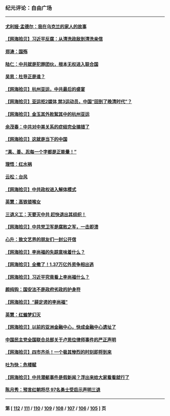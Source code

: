 ### 纪元评论：自由广场
---
#### [尤利娅‧孟德尔：我在乌克兰的家人的故事](../../pages/nsc993/n14081436.md) 
#### [【网海拾贝】习近平反腐：从清洗政敌到清洗亲信](../../pages/nsc993/n14082325.md) 
#### [郑涛：国殇](../../pages/nsc993/n14082279.md) 
#### [陆仁：中共就是犯罪团伙，根本无权进入联合国](../../pages/nsc993/n14082227.md) 
#### [吴思：杜导正是谁？](../../pages/nsc993/n14082201.md) 
#### [【网海拾贝】杭州亚运，中共最后的盛宴](../../pages/nsc993/n14081352.md) 
#### [【网海拾贝】亚运拒2媒体 禁3运动员，中国“回到了晚清时代”？](../../pages/nsc993/n14080503.md) 
#### [【网海拾贝】金玉其外败絮其中的杭州亚运](../../pages/nsc993/n14080086.md) 
#### [余茂春：中共对中美关系的症结完全搞错了](../../pages/nsc993/n14080061.md) 
#### [【网海拾贝】这就是当下的中国](../../pages/nsc993/n14079698.md) 
#### [“真、善、忍每一个字都是正能量！”](../../pages/nsc993/n14079694.md) 
#### [理悟：红水祸](../../pages/nsc993/n14079589.md) 
#### [云松：台风](../../pages/nsc993/n14079573.md) 
#### [【网海拾贝】中共政权进入解体模式](../../pages/nsc993/n14079101.md) 
#### [英慧：高铁锁喉女](../../pages/nsc993/n14079074.md) 
#### [三退义工：天要灭中共 赶快退出其组织！](../../pages/nsc993/n14078352.md) 
#### [【网海拾贝】中共党卫军是腐败之军，一击即溃](../../pages/nsc993/n14077615.md) 
#### [心升：致文艺界的朋友们一封公开信](../../pages/nsc993/n14077600.md) 
#### [【网海拾贝】李尚福的失踪意味着什么？](../../pages/nsc993/n14076892.md) 
#### [【网海拾贝】全撤了！1.37万亿外资争相出逃](../../pages/nsc993/n14076102.md) 
#### [【网海拾贝】习近平究竟看上李尚福什么？](../../pages/nsc993/n14075502.md) 
#### [颜纯钩：国安法不是政府劣政的护身符](../../pages/nsc993/n14074930.md) 
#### [【网海拾贝】“薛定谔的李尚福”](../../pages/nsc993/n14074918.md) 
#### [英慧：红蝗梦幻灭](../../pages/nsc993/n14074928.md) 
#### [【网海拾贝】以前的亚洲金融中心，快成金融中心遗址了](../../pages/nsc993/n14074311.md) 
#### [中国民主党全国联合总部关于卢思位律师事件的严正声明](../../pages/nsc993/n14074079.md) 
#### [【网海拾贝】四市齐杀！一个极其惨烈的时刻即将到来](../../pages/nsc993/n14073609.md) 
#### [吐为快：危楼赋](../../pages/nsc993/n14073578.md) 
#### [【网海拾贝】中共潜艇事件是假新闻？浮出来给大家看看就行了](../../pages/nsc993/n14072866.md) 
#### [陈月秀：预言红朝将尽 97名勇士受启示声明三退](../../pages/nsc993/n14072273.md) 

---
#### 第 [ [112](./112.md) / [111](./111.md) / [110](./110.md) / [109](./109.md) / [108](./108.md) / [107](./107.md) / [106](./106.md) / [105](./105.md) ] 页
